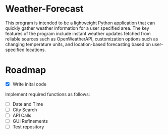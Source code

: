 # Weather-Forecast
This program is intended to be a lightweight Python application that can quickly gather weather information for a user specified area.
The key features of the program include instant weather updates fetched from reliable sources such as OpenWeatherAPI, customization options such as changing temperature units, and location-based forecasting based on user-specified locations.

# Roadmap
- [x] Write inital code

Implement required functions as follows:

- [ ] Date and Time
- [ ] City Search
- [ ] API Calls
- [ ] GUI Refinements
- [ ] Test repository
